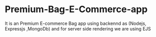 # Premium-Bag-E-Commerce-app
It is an Premium E-commerce Bag app using backennd as (Nodejs, Expressjs ,MongoDb) and for server side rendering we are using EJS
